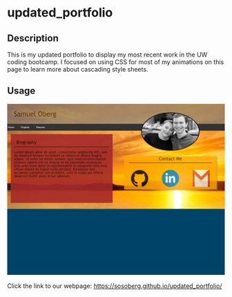 # updated_portfolio

## Description

This is my updated portfolio to display my most recent work in the UW coding bootcamp. I focused on using CSS for most of my animations on this page to learn more about cascading style sheets. 

## Usage

![alt text](assets/images/screenshot.jpeg "Screen Shot of webframe for future website")

Click the link to our webpage: <https://sosoberg.github.io/updated_portfolio/>